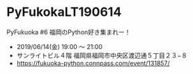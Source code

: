 # PyFukokaLT190614
PyFukuoka #6 福岡のPython好き集まれー！

- 2019/06/14(金) 19:00 〜 21:00
- サンライトビル４階 福岡県福岡市中央区渡辺通５丁目２３−８
- https://fukuoka-python.connpass.com/event/131857/

